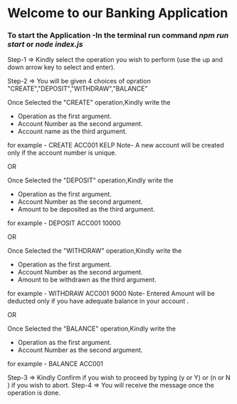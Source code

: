 
# Welcome to our Banking Application

### To start the Application -In the terminal run command    ***npm run start***    or    ***node index.js***

Step-1 => Kindly select the operation you wish to perform (use the up and down arrow key to select and enter).


Step-2 => You will be given 4 choices of opration "CREATE","DEPOSIT","WITHDRAW","BALANCE"

 Once Selected the "CREATE" operation,Kindly write the 
 - Operation as the first argument. 
 - Account Number as the second argument.
 - Account name as the third argument.

 for example - CREATE ACC001 KELP 
Note- A new account will be created only if the account number is unique.
                            
 OR

 Once Selected the "DEPOSIT" operation,Kindly write the 
 - Operation as the first argument. 
 - Account Number as the second argument.
 - Amount to be deposited as the third argument.

 for example - DEPOSIT ACC001 10000

  OR

 Once Selected the "WITHDRAW" operation,Kindly write the 
 - Operation as the first argument. 
 - Account Number as the second argument.
 - Amount to be withdrawn as the third argument.

 for example - WITHDRAW ACC001 9000 
Note- Entered Amount will be deducted only if you have adequate balance in your account .

  OR

 Once Selected the "BALANCE" operation,Kindly write the 
 - Operation as the first argument. 
 - Account Number as the second argument.

 for example - BALANCE ACC001 


Step-3 => Kindly Confirm if you wish to proceed by typing (y or Y) or (n or N ) if you wish to abort.
Step-4 => You will receive the message once the operation is done.



 
